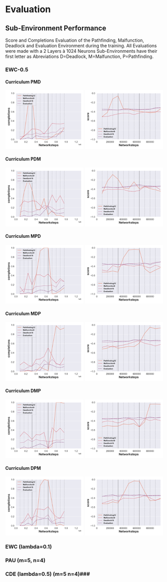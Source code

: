 # Evaluation #
## Sub-Environment Performance ##
Score and Completions Evaluation of the Pathfinding, Malfunction, Deadlock and Evaluation Environment during the training.
All Evaluations were made with a 2 Layers à 1024 Neurons
Sub-Environments have their first letter as Abreviations D=Deadlock, M=Malfunction, P=Pathfinding.
### EWC-0.5 ###
#### Curriculum PMD ####
<p float="left">
  <img src="images\subenv\eval_EWC0.5-2x1024_customPMD_completions.png" width="49%" />
  <img src="images\subenv\eval_EWC0.5-2x1024_customPMD_score.png" width="49%" />
</p>

#### Curriculum PDM ####
<p float="left">
  <img src="images\subenv\eval_EWC0.5-2x1024_customPDM_completions.png" width="49%" />
  <img src="images\subenv\eval_EWC0.5-2x1024_customPDM_score.png" width="49%" />
</p>

#### Curriculum MPD ####
<p float="left">
  <img src="images\subenv\eval_EWC0.5-2x1024_customMPD_completions.png" width="49%" />
  <img src="images\subenv\eval_EWC0.5-2x1024_customMPD_score.png" width="49%" />
</p>

#### Curriculum MDP ####
<p float="left">
  <img src="images\subenv\eval_EWC0.5-2x1024_customMDP_completions.png" width="49%" />
  <img src="images\subenv\eval_EWC0.5-2x1024_customMDP_score.png" width="49%" />
</p>

#### Curriculum DMP ####
<p float="left">
  <img src="images\subenv\eval_EWC0.5-2x1024_customDMP_completions.png" width="49%" />
  <img src="images\subenv\eval_EWC0.5-2x1024_customDMP_score.png" width="49%" />
</p>

#### Curriculum DPM ####
<p float="left">
  <img src="images\subenv\eval_EWC0.5-2x1024_customDPM_completions.png" width="49%" />
  <img src="images\subenv\eval_EWC0.5-2x1024_customDPM_score.png" width="49%" />
</p>

### EWC (lambda=0.1) ###

### PAU (m=5, n=4) ###

### CDE (lambda=0.5) (m=5 n=4)###

